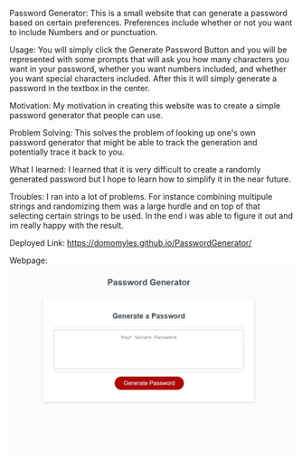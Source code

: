 Password Generator:
This is a small website that can generate a password based on certain preferences. Preferences include whether or not you want to include Numbers and or punctuation.
 
Usage:
You will simply click the Generate Password Button and you will be represented with some prompts that will ask you how many characters you want in your password, whether you want numbers included, and whether you want special characters included. After this it will simply generate a password in the textbox in the center.
 
Motivation:
My motivation in creating this website was to create a simple password generator that people can use.
 
Problem Solving:
This solves the problem of looking up one's own password generator that might be able to track the generation and potentially trace it back to you.
 
What I learned:
I learned that it is very difficult to create a randomly generated password but I hope to learn how to simplify it in the near future.

Troubles:
I ran into a lot of problems. For instance combining multipule strings and randomizing them was a large hurdle and on top of that selecting certain strings to be used. In the end i was able to figure it out and im really happy with the result.
 
Deployed Link: 
https://domomyles.github.io/PasswordGenerator/

Webpage:
![Alt text](./Assets/images/PasswordPic.JPG)
